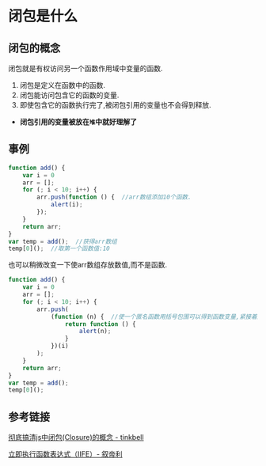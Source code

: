 # 闭包是什么

## 闭包的概念

闭包就是有权访问另一个函数作用域中变量的函数.

1. 闭包是定义在函数中的函数.
2. 闭包能访问包含它的函数的变量.
3. 即使包含它的函数执行完了,被闭包引用的变量也不会得到释放.

* __闭包引用的变量被放在`堆`中就好理解了__

## 事例

```JavaScript
function add() {
    var i = 0
    arr = [];
    for (; i < 10; i++) {
        arr.push(function () {  //arr数组添加10个函数.
            alert(i);
        });
    }
    return arr;
}
var temp = add();  //获得arr数组
temp[0]();  //取第一个函数值:10
```

也可以稍微改变一下使arr数组存放数值,而不是函数.

```JavaScript
function add() {
    var i = 0
    arr = [];
    for (; i < 10; i++) {
        arr.push(
            (function (n) {  //使一个匿名函数用括号包围可以得到函数变量,紧接着添加()运行函数.
                return function () {
                    alert(n);
                }
            })(i)
        );
    }
    return arr;
}
var temp = add();
temp[0]();
```

## 参考链接

[彻底搞清js中闭包(Closure)的概念 - tinkbell](https://www.cnblogs.com/tinkbell/p/3173293.html)

[立即执行函数表达式（IIFE）- 叙帝利](https://www.cnblogs.com/nzbin/p/5713406.html)
